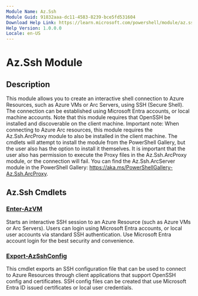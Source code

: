 ```yaml
---
Module Name: Az.Ssh
Module Guid: 91832aaa-dc11-4583-8239-bce5fd531604
Download Help Link: https://learn.microsoft.com/powershell/module/az.ssh
Help Version: 1.0.0.0
Locale: en-US
---
```


# Az.Ssh Module
## Description
This module allows you to create an interactive shell connection to Azure Resources, such as Azure VMs or Arc Servers, using SSH (Secure Shell). The connection can be established using Microsoft Entra accounts, or local machine accounts. Note that this module requires that OpenSSH be installed and discoverable on the client machine.
Important note: When connecting to Azure Arc resources, this module requires the Az.Ssh.ArcProxy module to also be installed in the client machine. The cmdlets will attempt to install the module from the PowerShell Gallery, but the user also has the option to install it themselves. It is important that the user also has permission to execute the Proxy files in the Az.Ssh.ArcProxy module, or the connection will fail. You can find the Az.Ssh.ArcServer module in the PowerShell Gallery: https://aka.ms/PowerShellGallery-Az.Ssh.ArcProxy.

## Az.Ssh Cmdlets
### [Enter-AzVM](Enter-AzVM.md)
Starts an interactive SSH session to an Azure Resource (such as Azure VMs or Arc Servers).
Users can login using Microsoft Entra accounts, or local user accounts via standard SSH authentication. Use Microsoft Entra account login for the best security and convenience.

### [Export-AzSshConfig](Export-AzSshConfig.md)
This cmdlet exports an SSH configuration file that can be used to connect to Azure Resources through client applications that support OpenSSH config and certificates. SSH config files can be created that use Microsoft Entra ID issued certificates or local user credentials.

